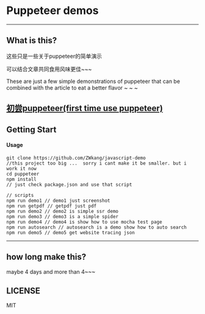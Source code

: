 # Puppeteer demos

---

## What is this?
这些只是一些关于puppeteer的简单演示

可以结合文章共同食用风味更佳~~~

These are just a few simple demonstrations of puppeteer that can be combined with the article to eat a better flavor ~ ~ ~

[初尝puppeteer(first time use puppeteer)](http://zwk.life/2018/01/%E5%88%9D%E5%B0%9Dpuppeteer/405.html)
---

## Getting Start

#### Usage

```
git clone https://github.com/ZWkang/javascript-demo 
//this project too big ...  sorry i cant make it be smaller. but i work it now
cd puppeteer
npm install
// just check package.json and use that script
```
```
// scripts
npm run demo1 // demo1 just screenshot
npm run getpdf // getpdf just pdf
npm run demo2 // demo2 is simple ssr demo
npm run demo3 // demo3 is a simple spider
npm run demo4 // demo4 is show how to use mocha test page
npm run autosearch // autosearch is a demo show how to auto search
npm run demo5 // demo5 get website tracing json

```

---

## how long make this?

maybe 4 days and more than 4~~~

## LICENSE

MIT
